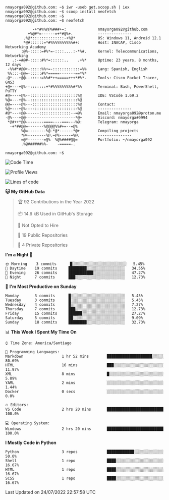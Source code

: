 ```console
nmayorga092@github.com: ~$ iwr -useb get.scoop.sh | iex
nmayorga092@github.com: ~$ scoop install neofetch
nmayorga092@github.com: ~$ 
nmayorga092@github.com: ~$ neofetch

            -+*#%%@@%###+=:              nmayorga092@github.com
          +%@#*=------=+*#@%+.           ---------------
        .%@*::::::::::::::-+%@*          OS: Windows 11, Android 12.1
        *@#::::::=*#%%%%%%%%%%#+:        Host: INACAP, Cisco Networking Academy
       :@%-:::::=#%*=-::::....:-*%#.     Kernel: Telecommunications, Networking
   .:-=#@#-:::::#%*=::::::..    .+%*     Uptime: 23 years, 8 months, 12 days
 -%%#*#@@+-:::::%%+=-::::::::::::=%%     Lang: Spanish, English
 %%:::-@@=-:::::#%*=====-------==*%*     
-@*---+@@--:::::=%%#*++=====+++*#%*.     Tools: Cisco Packet Tracer, GNS3
+@+---+@%--:::::::+*#%%%%%%%%%#*%%       Terminal: Bash, PowerShell, PuTTY
#@+---+@%--:::::::::::::::::::::%@       IDE: VSCode 1.69.2
%@=---+@%--:::::::::::::::::::::%@       
@@=---+@%---::::::::::::::::::::%@       Contact:
%@+---+@%----::::::::::::::::::-%@       ---------------
#@*---+@@------::::::::::::::--=@%       Email: nmayorga092@proton.me
-@%---+@@----------------------*@+       Discord: nmayorga#0994
 *@#++*@@--------====----===---%@:       Telegram: nmayorga
  -+*##@@=-------%@@@@%%#+=--=@%         
       %@=--------%@-*@*------*@+        Compiling projects
       *@+--------%@.=@%-----=%@.        ---------------
       =@*-------=@%  %@%####@@=         Portfolio: ~/nmayorga092
       .%@######%%-    -=====-.          
       
nmayorga092@github.com: ~$ 
```
<!--START_SECTION:waka-->
![Code Time](http://img.shields.io/badge/Code%20Time-3%20hrs%2041%20mins-blue)

![Profile Views](http://img.shields.io/badge/Profile%20Views-0-blue)

![Lines of code](https://img.shields.io/badge/From%20Hello%20World%20I%27ve%20Written-61%20Thousand%20lines%20of%20code-blue)

**🐱 My GitHub Data** 

> 🏆 92 Contributions in the Year 2022
 > 
> 📦 14.6 kB Used in GitHub's Storage 
 > 
> 🚫 Not Opted to Hire
 > 
> 📜 19 Public Repositories 
 > 
> 🔑 4 Private Repositories  
 > 
**I'm a Night 🦉** 

```text
🌞 Morning    3 commits      █░░░░░░░░░░░░░░░░░░░░░░░░   5.45% 
🌆 Daytime    19 commits     ████████░░░░░░░░░░░░░░░░░   34.55% 
🌃 Evening    26 commits     ███████████░░░░░░░░░░░░░░   47.27% 
🌙 Night      7 commits      ███░░░░░░░░░░░░░░░░░░░░░░   12.73%

```
📅 **I'm Most Productive on Sunday** 

```text
Monday       3 commits      █░░░░░░░░░░░░░░░░░░░░░░░░   5.45% 
Tuesday      3 commits      █░░░░░░░░░░░░░░░░░░░░░░░░   5.45% 
Wednesday    4 commits      █░░░░░░░░░░░░░░░░░░░░░░░░   7.27% 
Thursday     7 commits      ███░░░░░░░░░░░░░░░░░░░░░░   12.73% 
Friday       15 commits     ██████░░░░░░░░░░░░░░░░░░░   27.27% 
Saturday     5 commits      ██░░░░░░░░░░░░░░░░░░░░░░░   9.09% 
Sunday       18 commits     ████████░░░░░░░░░░░░░░░░░   32.73%

```


📊 **This Week I Spent My Time On** 

```text
⌚︎ Time Zone: America/Santiago

💬 Programming Languages: 
Markdown                 1 hr 52 mins        ████████████████████░░░░░   80.69% 
HTML                     16 mins             ███░░░░░░░░░░░░░░░░░░░░░░   11.97% 
XML                      8 mins              █░░░░░░░░░░░░░░░░░░░░░░░░   5.89% 
YAML                     2 mins              ░░░░░░░░░░░░░░░░░░░░░░░░░   1.44% 
Docker                   0 secs              ░░░░░░░░░░░░░░░░░░░░░░░░░   0.0%

🔥 Editors: 
VS Code                  2 hrs 20 mins       █████████████████████████   100.0%

💻 Operating System: 
Windows                  2 hrs 20 mins       █████████████████████████   100.0%

```

**I Mostly Code in Python** 

```text
Python                   3 repos             ████████████░░░░░░░░░░░░░   50.0% 
Shell                    1 repo              ████░░░░░░░░░░░░░░░░░░░░░   16.67% 
HTML                     1 repo              ████░░░░░░░░░░░░░░░░░░░░░   16.67% 
SCSS                     1 repo              ████░░░░░░░░░░░░░░░░░░░░░   16.67%

```



 Last Updated on 24/07/2022 22:57:58 UTC
<!--END_SECTION:waka-->
